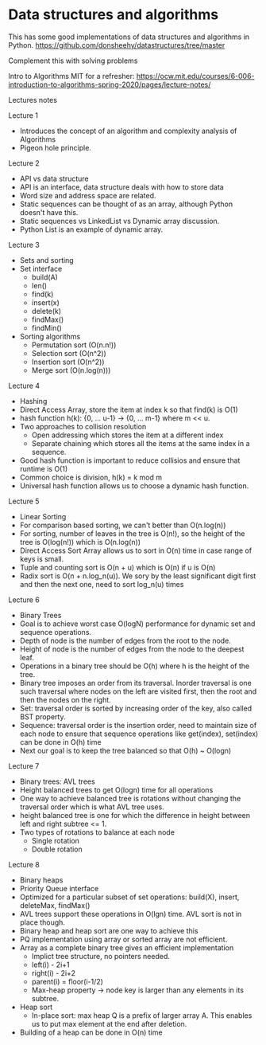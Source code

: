 # Data structures and algorithms

This has some good implementations of data structures and algorithms in Python.
https://github.com/donsheehy/datastructures/tree/master

Complement this with solving problems

Intro to Algorithms MIT for a refresher: https://ocw.mit.edu/courses/6-006-introduction-to-algorithms-spring-2020/pages/lecture-notes/

Lectures notes

Lecture 1
- Introduces the concept of an algorithm and complexity analysis of Algorithms
- Pigeon hole principle.

Lecture 2
- API vs data structure
- API is an interface, data structure deals with how to store data
- Word size and address space are related.
- Static sequences can be thought of as an array, although Python doesn't have this.
- Static sequences vs LinkedList vs Dynamic array discussion.
- Python List is an example of dynamic array.

Lecture 3
- Sets and sorting
- Set interface
  - build(A)
  - len()
  - find(k)
  - insert(x)
  - delete(k)
  - findMax()
  - findMin()
- Sorting algorithms
  - Permutation sort (O(n.n!))
  - Selection sort (O(n^2))
  - Insertion sort (O(n^2))
  - Merge sort (O(n.log(n)))

Lecture 4
- Hashing
- Direct Access Array, store the item at index k so that find(k) is O(1)
- hash function h(k): {0, ... u-1} -> {0, ... m-1} where m << u.
- Two approaches to collision resolution
  - Open addressing which stores the item at a different index
  - Separate chaining which stores all the items at the same index in a sequence.
- Good hash function is important to reduce collisios and ensure that runtime is O(1)
- Common choice is division, h(k) = k mod m
- Universal hash function allows us to choose a dynamic hash function.

Lecture 5
- Linear Sorting
- For comparison based sorting, we can't better than O(n.log(n))
- For sorting, number of leaves in the tree is O(n!), so the height of the tree is O(log(n!)) which is O(n.log(n))
- Direct Access Sort Array allows us to sort in O(n) time in case range of keys is small.
- Tuple and counting sort is O(n + u) which is O(n) if u is O(n)
- Radix sort is O(n + n.log_n(u)). We sory by the least significant digit first and then the next one, need to sort log_n(u) times

Lecture 6
- Binary Trees
- Goal is to achieve worst case O(logN) performance for dynamic set and sequence operations.
- Depth of node is the number of edges from the root to the node.
- Height of node is the number of edges from the node to the deepest leaf.
- Operations in a binary tree should be O(h) where h is the height of the tree.
- Binary tree imposes an order from its traversal. Inorder traversal is one such traversal where nodes on the left are visited first, then the root and then the nodes on the right.
- Set: traversal order is sorted by increasing order of the key, also called BST property.
- Sequence: traversal order is the insertion order, need to maintain size of each node to ensure that sequence operations like get(index), set(index) can be done in O(h) time
- Next our goal is to keep the tree balanced so that O(h) ~ O(logn)

Lecture 7
- Binary trees: AVL trees
- Height balanced trees to get O(logn) time for all operations
- One way to achieve balanced tree is rotations without changing the traversal order which is what AVL tree uses.
- height balanced tree is one for which the difference in height between left and right subtree <= 1.
- Two types of rotations to balance at each node
  - Single rotation
  - Double rotation

Lecture 8
- Binary heaps
- Priority Queue interface
- Optimized for a particular subset of set operations: build(X), insert, deleteMax, findMax()
- AVL trees support these operations in O(lgn) time. AVL sort is not in place though.
- Binary heap and heap sort are one way to achieve this
- PQ implementation using array or sorted array are not efficient.
- Array as a complete binary tree gives an efficient implementation
  - Implict tree structure, no pointers needed.
  - left(i) - 2i+1
  - right(i) - 2i+2
  - parent(i) = floor(i-1/2)
  - Max-heap property -> node key is larger than any elements in its subtree.
- Heap sort
  - In-place sort: max heap Q is a prefix of larger array A. This enables us to put max element at the end after deletion.
- Building of a heap can be done in O(n) time

